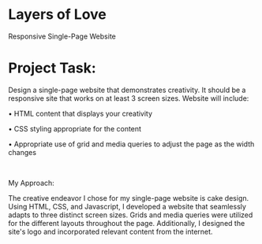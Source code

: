 # Layers of Love 
Responsive Single-Page Website
# Project Task:

Design a single-page website that demonstrates creativity. It should be a responsive site that works on at least 3 screen sizes. Website will include:

• HTML content that displays your creativity 

• CSS styling appropriate for the content

• Appropriate use of grid and media queries to adjust the page as the width changes

​

My Approach:

The creative endeavor I chose for my single-page website is cake design. Using HTML, CSS, and Javascript, I developed a website that seamlessly adapts to three distinct screen sizes. Grids and media queries were utilized for the different layouts throughout the page. Additionally, I designed the site's logo and incorporated relevant content from the internet.
